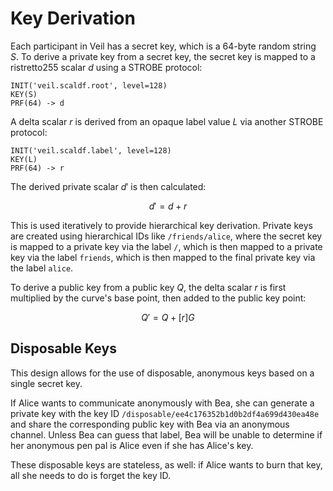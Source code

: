# Key Derivation

Each participant in Veil has a secret key, which is a 64-byte random string $S$. To derive a private key from a secret
key, the secret key is mapped to a ristretto255 scalar $d$ using a STROBE protocol:

```text
INIT('veil.scaldf.root', level=128)
KEY(S)
PRF(64) -> d
```

A delta scalar $r$ is derived from an opaque label value $L$ via another STROBE protocol:

```text
INIT('veil.scaldf.label', level=128)
KEY(L)
PRF(64) -> r
```

The derived private scalar $d'$ is then calculated:

$$ d' = d + r $$

This is used iteratively to provide hierarchical key derivation. Private keys are created using hierarchical IDs
like `/friends/alice`, where the secret key is mapped to a private key via the label `/`, which is then mapped to a
private key via the label `friends`, which is then mapped to the final private key via the label `alice`.

To derive a public key from a public key $Q$, the delta scalar $r$ is first multiplied by the curve's base point, then
added to the public key point:

$$ Q' = Q + [r]G $$

## Disposable Keys

This design allows for the use of disposable, anonymous keys based on a single secret key.

If Alice wants to communicate anonymously with Bea, she can generate a private key with the key
ID `/disposable/ee4c176352b1d0b2df4a699d430ea48e` and share the corresponding public key with Bea via an anonymous
channel. Unless Bea can guess that label, Bea will be unable to determine if her anonymous pen pal is Alice even if she
has Alice's key.

These disposable keys are stateless, as well: if Alice wants to burn that key, all she needs to do is forget the key ID.